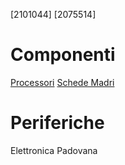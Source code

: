 [2101044]
[2075514]
# Componenti 
[Processori](componenti/processori.md)
[Schede Madri](componenti/schede_madri.md)
# Periferiche
Elettronica Padovana
